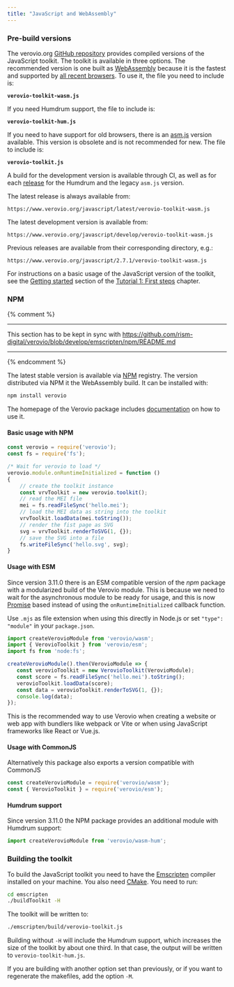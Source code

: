```yaml
---
title: "JavaScript and WebAssembly"
---
```


### Pre-build versions

The verovio.org [GitHub repository](https://github.com/rism-digital/verovio.org) provides compiled versions of the JavaScript toolkit. The toolkit is available in three options. The recommended version is one built as [WebAssembly](https://webassembly.org/) because it is the fastest and supported by [all recent browsers](https://caniuse.com/wasm). To use it, the file you need to include is:

**`verovio-toolkit-wasm.js`**

If you need Humdrum support, the file to include is:

**`verovio-toolkit-hum.js`**

If you need to have support for old browsers, there is an [asm.js](https://asmjs.org) version available. This version is obsolete and is not recommended for new. The file to include is:

**`verovio-toolkit.js`**

A build for the development version is available through CI, as well as for each [release](https://github.com/rism-digital/verovio/releases) for the Humdrum and the legacy `asm.js` version.

The latest release is always available from:
```
https://www.verovio.org/javascript/latest/verovio-toolkit-wasm.js
```

The latest development version is available from:

```
https://www.verovio.org/javascript/develop/verovio-toolkit-wasm.js
```

Previous releases are available from their corresponding directory, e.g.:

```
https://www.verovio.org/javascript/2.7.1/verovio-toolkit-wasm.js
```

For instructions on a basic usage of the JavaScript version of the toolkit, see the [Getting started](/first-steps/getting-started.html) section of the [Tutorial 1: First steps](/first-steps/) chapter.

### NPM

{% comment %}
***********************************************************************************
This section has to be kept in sync with
https://github.com/rism-digital/verovio/blob/develop/emscripten/npm/README.md
***********************************************************************************
{% endcomment %}

The latest stable version is available via [NPM](https://www.npmjs.com/package/verovio) registry. The version distributed via NPM it the WebAssembly build. It can be installed with:

```bash
npm install verovio
```

The homepage of the Verovio package includes [documentation](https://www.npmjs.com/package/verovio#usage) on how to use it.

#### Basic usage with NPM

```js
const verovio = require('verovio');
const fs = require('fs');

/* Wait for verovio to load */
verovio.module.onRuntimeInitialized = function ()
{
    // create the toolkit instance
    const vrvToolkit = new verovio.toolkit();
    // read the MEI file
    mei = fs.readFileSync('hello.mei');
    // load the MEI data as string into the toolkit
    vrvToolkit.loadData(mei.toString());
    // render the fist page as SVG
    svg = vrvToolkit.renderToSVG(1, {});
    // save the SVG into a file
    fs.writeFileSync('hello.svg', svg);
}
```


#### Usage with ESM

Since version 3.11.0 there is an ESM compatible version of the *npm* package with a modularized build of the Verovio module. This is because we need to wait for the asynchronous module to be ready for usage, and this is now [Promise](https://developer.mozilla.org/en-US/docs/Web/JavaScript/Reference/Global_Objects/Promise) based instead of using the `onRuntimeInitialized` callback function.

 Use `.mjs` as file extension when using this directly in Node.js or set `"type": "module"` in your `package.json`.

```js
import createVerovioModule from 'verovio/wasm';
import { VerovioToolkit } from 'verovio/esm';
import fs from 'node:fs';

createVerovioModule().then(VerovioModule => {
   const verovioToolkit = new VerovioToolkit(VerovioModule);
   const score = fs.readFileSync('hello.mei').toString();
   verovioToolkit.loadData(score);
   const data = verovioToolkit.renderToSVG(1, {});
   console.log(data);
});
```

This is the recommended way to use Verovio when creating a website or web app with bundlers like webpack or Vite or when using JavaScript frameworks like React or Vue.js.

#### Usage with CommonJS

Alternatively this package also exports a version compatible with CommonJS

```js
const createVerovioModule = require('verovio/wasm');
const { VerovioToolkit } = require('verovio/esm');
```

#### Humdrum support

Since version 3.11.0 the NPM package provides an additional module with Humdrum support:

```js
import createVerovioModule from 'verovio/wasm-hum';
```

### Building the toolkit

To build the JavaScript toolkit you need to have the <a href="http://www.emscripten.org" target="_blank">Emscripten</a> compiler installed on your machine. You also need [CMake](https://cmake.org). You need to run:

```bash
cd emscripten
./buildToolkit -H
```

The toolkit will be written to:

```bash
./emscripten/build/verovio-toolkit.js
```

Building without `-H` will include the Humdrum support, which increases the size of the toolkit by about one third. In that case, the output will be written to `verovio-toolkit-hum.js`.

If you are building with another option set than previously, or if you want to regenerate the makefiles, add the option `-M`.
